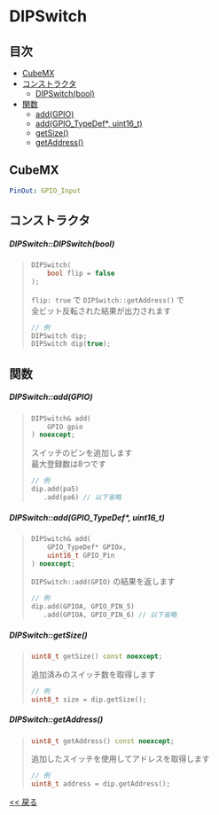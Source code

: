 # DIPSwitch

## 目次
- [CubeMX](#cubemx)
- [コンストラクタ](#コンストラクタ)
  - [DIPSwitch(bool)](#dipswitchdipswitchbool)
- [関数](#関数)
  - [add(GPIO)](#dipswitchaddgpio)
  - [add(GPIO_TypeDef*, uint16_t)](#dipswitchaddgpio_typedef-uint16_t)
  - [getSize()](#dipswitchgetsize)
  - [getAddress()](#dipswitchgetaddress)

## CubeMX
```yaml
PinOut: GPIO_Input
```

## コンストラクタ
##### DIPSwitch::DIPSwitch(bool)
> ```c++
> DIPSwitch(
>     bool flip = false
> );
> ```
> `flip: true` で `DIPSwitch::getAddress()` で  
> 全ビット反転された結果が出力されます
> ```c++
> // 例
> DIPSwitch dip;
> DIPSwitch dip(true);
> ```

## 関数
##### DIPSwitch::add(GPIO)
> ```c++
> DIPSwitch& add(
>     GPIO gpio
> ) noexcept;
> ```
> スイッチのピンを追加します  
> 最大登録数は8つです  
> ```c++
> // 例
> dip.add(pa5)
>    .add(pa6) // 以下省略
> ```

##### DIPSwitch::add(GPIO_TypeDef*, uint16_t)
> ```c++
> DIPSwitch& add(
>     GPIO_TypeDef* GPIOx,
>     uint16_t GPIO_Pin
> ) noexcept;
> ```
> `DIPSwitch::add(GPIO)` の結果を返します  
> ```c++
> // 例
> dip.add(GPIOA, GPIO_PIN_5)
>    .add(GPIOA, GPIO_PIN_6) // 以下省略
> ```

##### DIPSwitch::getSize()
> ```c++
> uint8_t getSize() const noexcept;
> ```
> 追加済みのスイッチ数を取得します  
> ```c++
> // 例
> uint8_t size = dip.getSize();
> ```

##### DIPSwitch::getAddress()
> ```c++
> uint8_t getAddress() const noexcept;
> ```
> 追加したスイッチを使用してアドレスを取得します  
> ```c++
> // 例
> uint8_t address = dip.getAddress();
> ```

[<< 戻る](../INDEX.md)